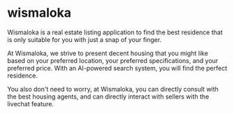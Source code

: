 # wismaloka
Wismaloka is a real estate listing application to find the best residence that is only suitable for you with just a snap of your finger.

At Wismaloka, we strive to present decent housing that you might like based on your preferred location, your preferred specifications, and your preferred price. With an AI-powered search system, you will find the perfect residence.

You also don't need to worry, at Wismaloka, you can directly consult with the best housing agents, and can directly interact with sellers with the livechat feature.
